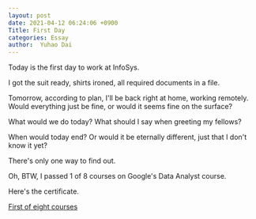 ```yaml
---
layout: post
date: 2021-04-12 06:24:06 +0900
Title: First Day
categories: Essay
author:  Yuhao Dai
---
```


Today is the first day to work at InfoSys.

I got the suit ready, shirts ironed, all required documents in a file.

Tomorrow, according to plan, I'll be back right at home, working remotely. Would everything just be fine, or would it seems fine on the surface?

What would we do today? What should I say when greeting my fellows?

When would today end? Or would it be eternally different, just that I don't know it yet?

There's only one way to find out.

Oh, BTW, I passed 1 of 8 courses on Google's Data Analyst course.

Here's the certificate.

[First of eight courses](/assets/Coursera-XMB65YSQBXEP.pdf)
